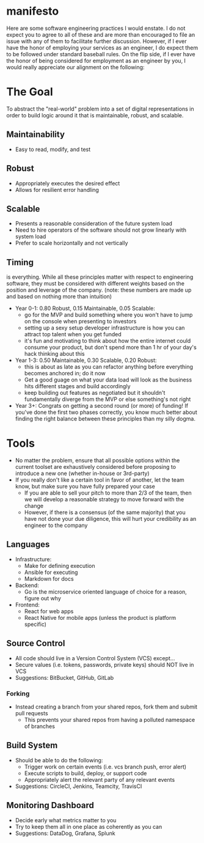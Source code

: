 # manifesto
Here are some software engineering practices I would enstate. I do not expect you to agree to all of these and are more than encouraged to file an issue with any of them to facilitate further discussion. However, if I ever have the honor of employing your services as an engineer, I do expect them to be followed under standard baseball rules. On the flip side, if I ever have the honor of being considered for employment as an engineer by you, I would really appreciate our alignment on the following:

# The Goal
To abstract the "real-world" problem into a set of digital representations in order to build logic around it that is maintainable, robust, and scalable.

## Maintainability
- Easy to read, modify, and test

## Robust
- Appropriately executes the desired effect
- Allows for resilient error handling

## Scalable
- Presents a reasonable consideration of the future system load
- Need to hire operators of the software should not grow linearly with system load
- Prefer to scale horizontally and not vertically

## Timing
is everything. While all these principles matter with respect to engineering software, they must be considered with different weights based on the position and leverage of the company. (note: these numbers are made up and based on nothing more than intuition)
- Year 0-1: 0.80 Robust, 0.15 Maintainable, 0.05 Scalable: 
  - go for the MVP and build something where you won't have to jump on the console when presenting to investors
  - setting up a sexy setup developer infrastructure is how you can attract top talent when you get funded
  - it's fun and motivating to think about how the entire internet could consume your product, but don't spend more than 1 hr of your day's hack thinking about this
- Year 1-3: 0.50 Maintainable, 0.30 Scalable, 0.20 Robust: 
  - this is about as late as you can refactor anything before everything becomes anchored in; do it now
  - Get a good guage on what your data load will look as the business hits different stages and build accordingly
  - keep building out features as negotiated but it shouldn't fundamentally diverge from the MVP or else something's not right
- Year 3+: Congrats on getting a second round (or more) of funding! If you've done the first two phases correctly, you know much better about finding the right balance between these principles than my silly dogma.

# Tools
- No matter the problem, ensure that all possible options within the current toolset are exhaustively considered before proposing to introduce a new one (whether in-house or 3rd-party)
- If you really don't like a certain tool in favor of another, let the team know, but make sure you have fully prepared your case
  - If you are able to sell your pitch to more than 2/3 of the team, then we will develop a reasonable strategy to move forward with the change
  - However, if there is a consensus (of the same majority) that you have not done your due diligence, this will hurt your credibility as an engineer to the company

## Languages
- Infrastructure: 
  - Make for defining execution
  - Ansible for executing  
  - Markdown for docs
- Backend: 
  - Go is the microservice oriented language of choice for a reason, figure out why
- Frontend: 
  - React for web apps
  - React Native for mobile apps (unless the product is platform specific)

## Source Control
- All code should live in a Version Control System (VCS) except...
- Secure values (i.e. tokens, passwords, private keys) should NOT live in VCS
- Suggestions: BitBucket, GitHub, GitLab

### Forking
- Instead creating a branch from your shared repos, fork them and submit pull requests
  - This prevents your shared repos from having a polluted namespace of branches

## Build System
- Should be able to do the following:
  - Trigger work on certain events (i.e. vcs branch push, error alert)
  - Execute scripts to build, deploy, or support code
  - Appropriately alert the relevant party of any relevant events
- Suggestions: CircleCI, Jenkins, Teamcity, TravisCI

## Monitoring Dashboard
- Decide early what metrics matter to you
- Try to keep them all in one place as coherently as you can
- Suggestions: DataDog, Grafana, Splunk
